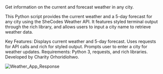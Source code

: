 Get information on the current and forecast weather in any city.

This Python script provides the current weather and a 5-day forecast for any city using the SheCodes Weather API. It features styled terminal output through the rich library, and allows users to input a city name to retrieve weather data.

Key Features:
Displays current weather and 5-day forecast.
Uses requests for API calls and rich for styled output.
Prompts user to enter a city for weather updates.
Requirements:
Python 3, requests, and rich libraries.
Developed by Charity Orhoridiohwo.


![Weather_App_Response](https://github.com/CharityO3/Check_Current_Weather/assets/79048698/f184018a-4399-42b5-9405-c9a74bbf8fda)
